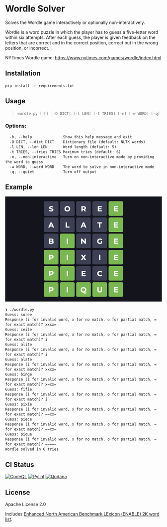 # Wordle Solver

Solves the Wordle game interactively or optionally non-interactively. 

_Wordle_ is a word puzzle in which the player has to guess a five-letter word within six attempts. After each guess, 
the player is given feedback on the letters that are correct and in the correct position, correct but in the wrong 
position, or incorrect.

NYTimes Wordle game: https://www.nytimes.com/games/wordle/index.html

## Installation
`pip install -r requirements.txt`

## Usage

> `wordle.py [-h] [-D DICT] [-l LEN] [-t TRIES] [-n] [-w WORD] [-q]`

### Options:
```
  -h, --help              Show this help message and exit
  -D DICT, --dict DICT    Dictionary file (default: NLTK words)
  -l LEN, --len LEN       Word length (default: 5)
  -t TRIES, --tries TRIES Maximum tries (default: 6)
  -n, --non-interactive   Turn on non-interactive mode by providing the word to guess
  -w WORD, --word WORD    The word to solve in non-interactive mode
  -q, --quiet             Turn off output
```

## Example
![Example Wordle game](./wordlegame.png)
```
❯ ./wordle.py
Guess: soree
Response (i for invalid word, x for no match, o for partial match, = for exact match)? xxxx=
Guess: ceile
Response (i for invalid word, x for no match, o for partial match, = for exact match)? i
Guess: alite
Response (i for invalid word, x for no match, o for partial match, = for exact match)? i
Guess: alate
Response (i for invalid word, x for no match, o for partial match, = for exact match)? xxxx=
Guess: binge
Response (i for invalid word, x for no match, o for partial match, = for exact match)? x=xx=
Guess: fifie
Response (i for invalid word, x for no match, o for partial match, = for exact match)? i
Guess: pixie
Response (i for invalid word, x for no match, o for partial match, = for exact match)? ==xx=
Guess: piece
Response (i for invalid word, x for no match, o for partial match, = for exact match)? ==xx=
Guess: pique
Response (i for invalid word, x for no match, o for partial match, = for exact match)? =====
Wordle solved in 6 tries
```

## CI Status
[![CodeQL](https://github.com/arunkv/wordle/actions/workflows/codeql.yml/badge.svg)](https://github.com/arunkv/wordle/actions/workflows/codeql.yml) [![Pylint](https://github.com/arunkv/wordle/actions/workflows/pylint.yml/badge.svg)](https://github.com/arunkv/wordle/actions/workflows/pylint.yml) [![Qodana](https://github.com/arunkv/wordle/actions/workflows/qodana_code_quality.yml/badge.svg)](https://github.com/arunkv/wordle/actions/workflows/qodana_code_quality.yml)

## License

Apache License 2.0

Includes [Enhanced North American Benchmark LExicon (ENABLE) 2K word list](http://wiki.puzzlers.org/dokuwiki/doku.php?id=solving:wordlists:about:enable_readme).
